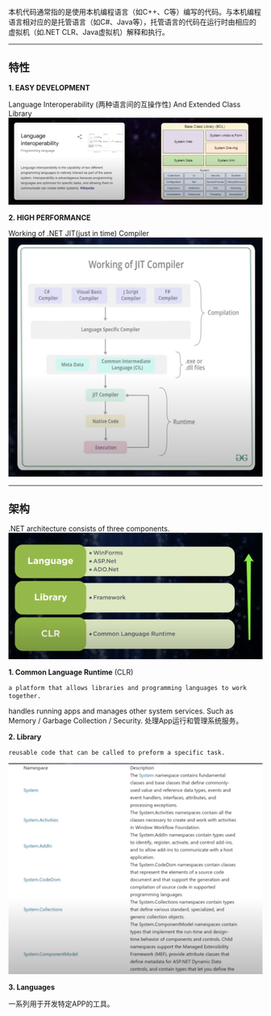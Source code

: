 
本机代码通常指的是使用本机编程语言（如C++、C等）编写的代码。与本机编程语言相对应的是托管语言（如C#、Java等），托管语言的代码在运行时由相应的虚拟机（如.NET CLR、Java虚拟机）解释和执行。

---
## 特性

**1. EASY DEVELOPMENT**

Language Interoperability (两种语言间的互操作性) And Extended Class Library
![](https://raw.githubusercontent.com/BlairRenaissance/ImageHost/main/Pasted%20image%2020230823155619.png)

**2. HIGH PERFORMANCE**

Working of .NET JIT(just in time) Compiler
![](https://raw.githubusercontent.com/BlairRenaissance/ImageHost/main/Pasted%20image%2020230823160120.png)

---
## 架构

.NET architecture consists of three components.
![](https://raw.githubusercontent.com/BlairRenaissance/ImageHost/main/Pasted%20image%2020230823163818.png)

**1. Common Language Runtime** (CLR)

	a platform that allows libraries and programming languages to work together.

handles running apps and manages other system services. Such as Memory / Garbage Collection / Security. 处理App运行和管理系统服务。


**2. Library**

	reusable code that can be called to preform a specific task.
![](https://raw.githubusercontent.com/BlairRenaissance/ImageHost/main/Pasted%20image%2020230823162345.png)


**3. Languages**

一系列用于开发特定APP的工具。